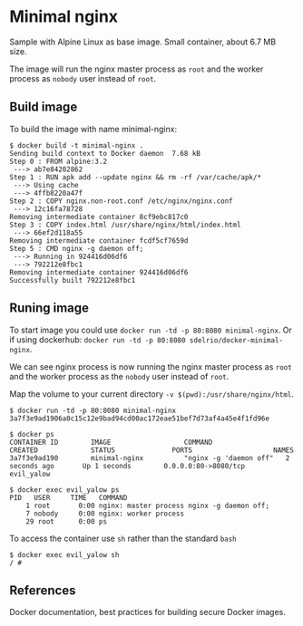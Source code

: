# Minimal nginx

Sample with Alpine Linux as base image. Small container, about 6.7 MB size.

The image will run the nginx master process as `root` and the worker process as `nobody` user instead of `root`.

## Build image

To build the image with name minimal-nginx:

```
$ docker build -t minimal-nginx .
Sending build context to Docker daemon  7.68 kB
Step 0 : FROM alpine:3.2
 ---> ab7e84202862
Step 1 : RUN apk add --update nginx && rm -rf /var/cache/apk/*
 ---> Using cache
 ---> 4ffb8220a47f
Step 2 : COPY nginx.non-root.conf /etc/nginx/nginx.conf
 ---> 12c16fa78728
Removing intermediate container 8cf9ebc817c0
Step 3 : COPY index.html /usr/share/nginx/html/index.html
 ---> 66ef2d118a55
Removing intermediate container fcdf5cf7659d
Step 5 : CMD nginx -g daemon off;
 ---> Running in 924416d06df6
 ---> 792212e8fbc1
Removing intermediate container 924416d06df6
Successfully built 792212e8fbc1
```

## Runing image

To start image you could use `docker run -td -p 80:8080 minimal-nginx`. Or if using dockerhub: `docker run -td -p 80:8080 sdelrio/docker-minimal-nginx`.

We can see nginx process is now running the nginx master process as `root` and the worker process as the `nobody` user instead of `root`.

Map the volume to your current directory `-v $(pwd):/usr/share/nginx/html`.

```
$ docker run -td -p 80:8080 minimal-nginx
3a7f3e9ad1906a0c15c12e9bad94cd00ac172eae51bef7d73af4a45e4f1fd96e

$ docker ps
CONTAINER ID        IMAGE                  COMMAND                  CREATED             STATUS              PORTS                    NAMES
3a7f3e9ad190        minimal-nginx          "nginx -g 'daemon off"   2 seconds ago       Up 1 seconds        0.0.0.0:80->8080/tcp     evil_yalow

$ docker exec evil_yalow ps
PID   USER     TIME   COMMAND
    1 root       0:00 nginx: master process nginx -g daemon off;
    7 nobody     0:00 nginx: worker process
    29 root      0:00 ps
```

To access the container use `sh` rather than the standard `bash`

```
$ docker exec evil_yalow sh
/ #
```

## References

Docker documentation, best practices for building secure Docker images.

